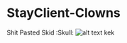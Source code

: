 # StayClient-Clowns
Shit Pasted Skid :Skull:
![alt text](https://wms.is-a-cool-femboy.xyz/5zb95elsI) kek
